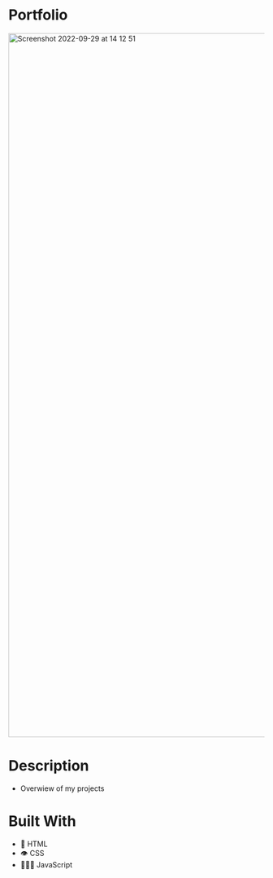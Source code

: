 # Portfolio

<img width="1383" alt="Screenshot 2022-09-29 at 14 12 51" src="https://user-images.githubusercontent.com/74554925/193028357-b07fb868-691f-4808-86a0-2bacad78138a.png">

# Description
- Overwiew of my projects 

# Built With 
- 📄 HTML
- 👁 CSS
- 👩🏽‍💻 JavaScript
